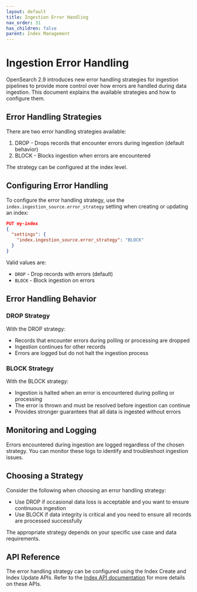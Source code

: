 ```yaml
---
layout: default
title: Ingestion Error Handling
nav_order: 31
has_children: false
parent: Index Management
---
```


# Ingestion Error Handling

OpenSearch 2.9 introduces new error handling strategies for ingestion pipelines to provide more control over how errors are handled during data ingestion. This document explains the available strategies and how to configure them.

## Error Handling Strategies

There are two error handling strategies available:

1. DROP - Drops records that encounter errors during ingestion (default behavior)
2. BLOCK - Blocks ingestion when errors are encountered

The strategy can be configured at the index level.

## Configuring Error Handling

To configure the error handling strategy, use the `index.ingestion_source.error_strategy` setting when creating or updating an index:

```json
PUT my-index
{
  "settings": {
    "index.ingestion_source.error_strategy": "BLOCK"
  }
}
```

Valid values are:

- `DROP` - Drop records with errors (default)
- `BLOCK` - Block ingestion on errors

## Error Handling Behavior

### DROP Strategy

With the DROP strategy:

- Records that encounter errors during polling or processing are dropped
- Ingestion continues for other records
- Errors are logged but do not halt the ingestion process

### BLOCK Strategy  

With the BLOCK strategy:

- Ingestion is halted when an error is encountered during polling or processing
- The error is thrown and must be resolved before ingestion can continue
- Provides stronger guarantees that all data is ingested without errors

## Monitoring and Logging

Errors encountered during ingestion are logged regardless of the chosen strategy. You can monitor these logs to identify and troubleshoot ingestion issues.

## Choosing a Strategy

Consider the following when choosing an error handling strategy:

- Use DROP if occasional data loss is acceptable and you want to ensure continuous ingestion
- Use BLOCK if data integrity is critical and you need to ensure all records are processed successfully

The appropriate strategy depends on your specific use case and data requirements.

## API Reference

The error handling strategy can be configured using the Index Create and Index Update APIs. Refer to the [Index API documentation]({{site.url}}{{site.baseurl}}/api-reference/index-apis/create-index/) for more details on these APIs.